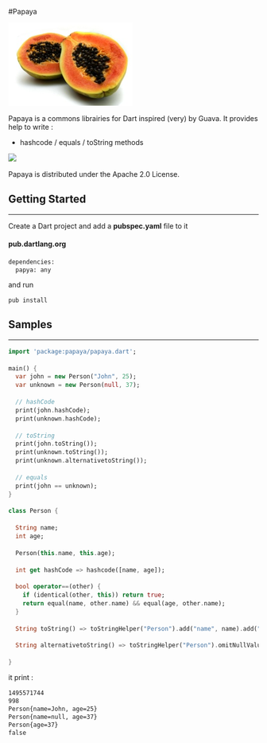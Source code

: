 #Papaya

![Papaya](papaya.jpg)

Papaya is a commons librairies for Dart inspired (very) by Guava.
It provides help to write :
- hashcode / equals / toString methods


[![](https://drone.io/nfrancois/papaya/status.png)](https://drone.io/nfrancois/papaya/latest)

Papaya is distributed under the Apache 2.0 License.


## Getting Started
---------------
Create a Dart project and add a **pubspec.yaml** file to it

#### pub.dartlang.org

```
dependencies:
  papya: any
```

and run

```
pub install
```

## Samples
---------------

```dart
import 'package:papaya/papaya.dart';

main() {
  var john = new Person("John", 25);
  var unknown = new Person(null, 37);
  
  // hashCode
  print(john.hashCode);
  print(unknown.hashCode);
 
  // toString
  print(john.toString());
  print(unknown.toString());
  print(unknown.alternativetoString());
  
  // equals
  print(john == unknown);
}

class Person {
  
  String name;
  int age;
  
  Person(this.name, this.age);
  
  int get hashCode => hashcode([name, age]);
  
  bool operator==(other) {
    if (identical(other, this)) return true;
    return equal(name, other.name) && equal(age, other.name);
  }
  
  String toString() => toStringHelper("Person").add("name", name).add("age", age).toString();
  
  String alternativetoString() => toStringHelper("Person").omitNullValues().add("name", name).add("age", age).toString();
  
}
```

it print :

```
1495571744
998
Person{name=John, age=25}
Person{name=null, age=37}
Person{age=37}
false
```








